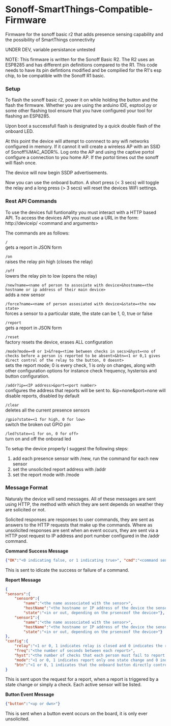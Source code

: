 # Sonoff-SmartThings-Compatible-Firmware #
Firmware for the sonoff basic r2 that adds presence sensing capability and the possibility of SmartThings connectivity

UNDER DEV, variable persistance untested

NOTE:   This firmware is written for the Sonoff Basic R2. The R2 uses an ESP8285 and has different pin definitions compared to the R1.
	This code needs to have its pin defintions modified and be compilied for the R1's esp chip, to be compatible with the 
	Sonoff R1 basic.

### Setup ###

To flash the sonoff basic r2, power it on while holding the button and the flash the firmware. Whether you are using the arduino IDE, 
esptool.py or some other flashing tool ensure that you have configured your tool for flashing an ESP8285.

Upon boot a successfull flash is designated by a quick double flash of the onboard LED.

At this point the device will attempt to connnect to any wifi networks configured in memory. If it cannot it will create a wireless
AP with an SSID of Sonoff%MAC_ADDR%. Log onto the AP and using the captive portol configure a connection to you home AP.
If the portol times out the sonoff will flash once.

The device will now begin SSDP advertisements.

Now you can use the onboard button. A short press (\< 3 secs) will toggle the relay and a long press (\> 3 secs) will reset the devices 
WiFi settings.  

### Rest API Commands ###

To use the devices full funtionality you must interact with a HTTP based API.
To access the devices API you must use a URL in the form:
http://deviceip/ \<command and arguments\>

The commands are as follows:

  ```/``` \
  gets a report in JSON form

  ```/on``` \
  raises the relay pin high (closes the relay)

  ```/off``` \
  lowers the relay pin to low (opens the relay)

  ```/new?name=<name of person to assosiate with device>&hostname=<the hostname or ip address of their main device>``` \
  adds a new sensor

  ```/force?name=<name of person assosiated with device>&state=<the new state>``` \
  forces a sensor to a particular state, the state can be 1, 0, true or false

  ```/report``` \
  gets a report in JSON form

  ```/reset``` \
  factory resets the device, erases ALL configuration

  ```/mode?mode=<0 or 1>&freq=<time between checks in secs>&hyst=<no of checks before a person is reported to be absent>&btn=<1 or 0,1 gives direct control of the relay to the button, 0 doesnt>``` \
  sets the report mode; 0 is every check, 1 is only on changes, along with other configuration options for instance check frequency,   	  hysterisis and button configuration.

  ```/addr?ip=<IP address>&port=<port number>``` \
  configures the address that reports will be sent to. &ip=none&port=none will disable reports, disabled by default
  
  ```/clear``` \
  deletes all the current presence sensors
  
  ```/gpio?state=<1 for high, 0 for low>``` \
  switch the broken out GPIO pin
  
  ```/led?state=<1 for on, 0 for off>``` \
  turn on and off the onborad led

To setup the device properly I suggest the following steps:
1. add each presence sensor with /new, run the command for each new sensor
2. set the unsolicited report address with /addr
3. set the report mode with /mode

### Message Format ###

Naturaly the device will send messages. All of these messages are sent using HTTP, the method with which they are sent depends on weather they are solicited or not.

Solicited responses are responses to user commands, they are sent as answers to the HTTP requests that make up the commands. Where as unsolicited responses are sent when an event occurs, they are sent via a HTTP post request to IP address and port number configured in the /addr command.

**Command Success Message**
```JSON
{"OK":"<0 indicating false, or 1 indicating true>", "cmd":"<command sent - for example 'new' or 'on'>"}
```
This is sent to idicate the success or failure of a command. 

**Report Message**
```JSON
{
"sensors":{
	"sensor0":{
		"name":"<the name assosciated with the sensor>",
		"hostName":"<the hostname or IP address of the device the sensor looks for>",
		"state":"<in or out, depending on the prsenceof the device>"},
	"sensor1":{
		"name":"<the name assosciated with the sensor>",
		"hostName":"<the hostname or IP address of the device the sensor looks for>",
		"state":"<in or out, depending on the prsenceof the device>"}
},
"config":{
 	"relay":"<1 or 0, 1 indicates relay is closed and 0 indicates the relay is open>",
	"freq":"<the number of seconds between each report>",
	"hyst":"<the number of checks that each person must fail to report before absence in confirmed>",
	"mode":"<1 or 0, 1 indicates report only one state change and 0 indicates a report per check>",
	"btn":"<1 or 0, 1 indicates that the onboard button directly controls the relay>"}
}
```
This is sent upon the request for a report, when a report is triggered by a state change or simply a check. Each active sensor will be listed.

**Button Event Message**
```JSON
{"button":"<up or dwn>"}
```
This is sent when a button event occurs on the board, it is only ever unsolicited.
